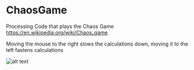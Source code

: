 # ChaosGame
Processing Code that plays the Chaos Game
https://en.wikipedia.org/wiki/Chaos_game

Moving the mouse to the right slows the calculations down, moving it to the left fastens calculations


![alt text](https://github.com/johnnyawesome/ProcessingChaosGame/blob/master/ChaosGame.jpg)

